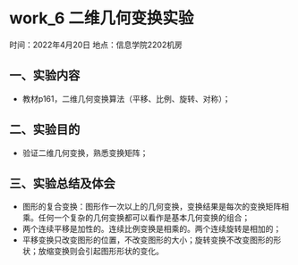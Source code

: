 # work_6  二维几何变换实验

时间：2022年4月20日
地点：信息学院2202机房


## 一、实验内容

* 教材p161，二维几何变换算法（平移、比例、旋转、对称）；


## 二、实验目的

* 验证二维几何变换，熟悉变换矩阵；

## 三、实验总结及体会

* 图形的复合变换：图形作一次以上的几何变换，变换结果是每次的变换矩阵相乘。任何一个复杂的几何变换都可以看作是基本几何变换的组合；
* 两个连续平移是加性的。连续比例变换是相乘的。两个连续旋转是相加的；
* 平移变换只改变图形的位置，不改变图形的大小；旋转变换不改变图形的形状；放缩变换则会引起图形形状的变化。